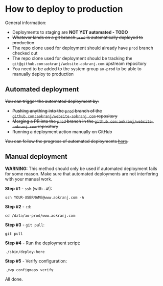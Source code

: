 # How to deploy to production

General information:
- Deployments to staging are **NOT YET automated - TODO**
- ~~Whatever lands on a git branch `prod` is automatically deployed to production~~
- The repo clone used for deployment should already have `prod` branch checked out
- The repo clone used for deployment should be tracking the `git@github.com:aokranj/website-aokranj.com` upstream repository
- You need to be added to the system group `ao-prod` to be able to manually deploy to production



## Automated deployment

~~You can trigger the automated deployment by:~~
- ~~Pushing anything into the `prod` branch of the `github.com:aokranj/website-aokranj.com` repository~~
- ~~Merging a PR into the `prod` branch in the `github.com:aokranj/website-aokranj.com` repository~~
- ~~Running a deployment action manually on GitHub~~

~~You can follow the progress of automated deployments [here](https://github.com/aokranj/website-aokranj.com/actions).~~



## Manual deployment

**WARNING:** This method should only be used if automated deployment fails for some reason.
Make sure that automated deployments are not interfering with your manual work.

**Step #1** - `ssh` (with `-A`!):
```
ssh YOUR-USERNAME@www.aokranj.com -A
```

**Step #2** - `cd`:
```
cd /data/ao-prod/www.aokranj.com
```

**Step #3** - `git pull`:
```
git pull
```

**Step #4** - Run the deployment script:
```
./sbin/deploy-here
```

**Step #5** - Verify configuration:
```
./wp configmaps verify
```

All done.
